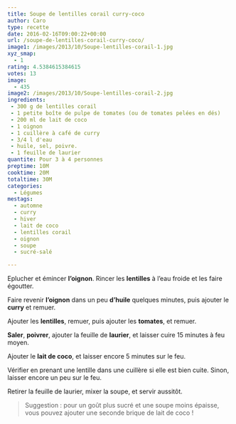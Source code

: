 ```yaml
---
title: Soupe de lentilles corail curry-coco
author: Caro
type: recette
date: 2016-02-16T09:00:22+00:00
url: /soupe-de-lentilles-corail-curry-coco/
image1: /images/2013/10/Soupe-lentilles-corail-1.jpg
xyz_smap:
  - 1
rating: 4.5384615384615
votes: 13
image:
  - 435
image2: /images/2013/10/Soupe-lentilles-corail-2.jpg
ingredients:
 - 300 g de lentilles corail
 - 1 petite boîte de pulpe de tomates (ou de tomates pelées en dés)
 - 200 ml de lait de coco
 - 1 oignon
 - 1 cuillère à café de curry
 - 3/4 l d'eau
 - huile, sel, poivre.
 - 1 feuille de laurier
quantite: Pour 3 à 4 personnes
preptime: 10M
cooktime: 20M
totaltime: 30M
categories:
  - Légumes
mestags:
  - automne
  - curry
  - hiver
  - lait de coco
  - lentilles corail
  - oignon
  - soupe
  - sucré-salé

---
```

Eplucher et émincer **l&rsquo;oignon**. Rincer les **lentilles** à l&rsquo;eau froide et les faire égoutter.

Faire revenir **l&rsquo;oignon** dans un peu **d&rsquo;huile** quelques minutes, puis ajouter le **curry** et remuer.

Ajouter les **lentilles**, remuer, puis ajouter les **tomates**, et remuer.

**Saler**, **poivrer**, ajouter la feuille de **laurier**, et laisser cuire 15 minutes à feu moyen.

Ajouter le **lait de coco**, et laisser encore 5 minutes sur le feu.

Vérifier en prenant une lentille dans une cuillère si elle est bien cuite. Sinon, laisser encore un peu sur le feu.

Retirer la feuille de laurier, mixer la soupe, et servir aussitôt.

> Suggestion : pour un goût plus sucré et une soupe moins épaisse, vous pouvez ajouter une seconde brique de lait de coco !
